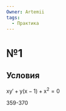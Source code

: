 ```yaml
---
Owner: Artemii
tags:
  - Практика
---
```

# №1

## Условия

$\mathsf{  
xy' + y(x - 1) + x^2 = 0  
}$

  

359-370